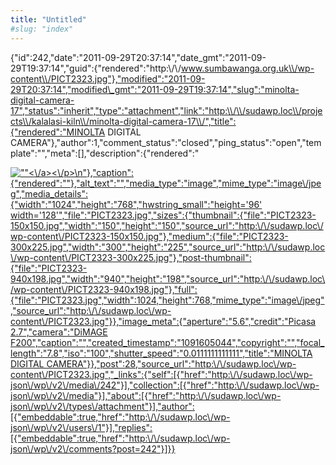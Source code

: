 ```yaml
---
title: "Untitled"
#slug: "index"
---
```


{"id":242,"date":"2011-09-29T20:37:14","date\_gmt":"2011-09-29T19:37:14","guid":{"rendered":"http:\\/\\/www.sumbawanga.org.uk\\/wp-content\\/PICT2323.jpg"},"modified":"2011-09-29T20:37:14","modified\_gmt":"2011-09-29T19:37:14","slug":"minolta-digital-camera-17","status":"inherit","type":"attachment","link":"http:\\/\\/sudawp.loc\\/projects\\/kalalasi-kiln\\/minolta-digital-camera-17\\/","title":{"rendered":"MINOLTA DIGITAL CAMERA"},"author":1,"comment\_status":"closed","ping\_status":"open","template":"","meta":\[\],"description":{"rendered":"

[![\"\"](\"http:\/\/sudawp.loc\/wp-content\/PICT2323-300x225.jpg\")<\\/a><\\/p>\\n"},"caption":{"rendered":""},"alt\_text":"","media\_type":"image","mime\_type":"image\\/jpeg","media\_details":{"width":"1024","height":"768","hwstring\_small":"height='96' width='128'","file":"PICT2323.jpg","sizes":{"thumbnail":{"file":"PICT2323-150x150.jpg","width":"150","height":"150","source\_url":"http:\\/\\/sudawp.loc\\/wp-content\\/PICT2323-150x150.jpg"},"medium":{"file":"PICT2323-300x225.jpg","width":"300","height":"225","source\_url":"http:\\/\\/sudawp.loc\\/wp-content\\/PICT2323-300x225.jpg"},"post-thumbnail":{"file":"PICT2323-940x198.jpg","width":"940","height":"198","source\_url":"http:\\/\\/sudawp.loc\\/wp-content\\/PICT2323-940x198.jpg"},"full":{"file":"PICT2323.jpg","width":1024,"height":768,"mime\_type":"image\\/jpeg","source\_url":"http:\\/\\/sudawp.loc\\/wp-content\\/PICT2323.jpg"}},"image\_meta":{"aperture":"5.6","credit":"Picasa 2.7","camera":"DiMAGE F200","caption":"","created\_timestamp":"1091605044","copyright":"","focal\_length":"7.8","iso":"100","shutter\_speed":"0.0111111111111","title":"MINOLTA DIGITAL CAMERA"}},"post":28,"source\_url":"http:\\/\\/sudawp.loc\\/wp-content\\/PICT2323.jpg","\_links":{"self":\[{"href":"http:\\/\\/sudawp.loc\\/wp-json\\/wp\\/v2\\/media\\/242"}\],"collection":\[{"href":"http:\\/\\/sudawp.loc\\/wp-json\\/wp\\/v2\\/media"}\],"about":\[{"href":"http:\\/\\/sudawp.loc\\/wp-json\\/wp\\/v2\\/types\\/attachment"}\],"author":\[{"embeddable":true,"href":"http:\\/\\/sudawp.loc\\/wp-json\\/wp\\/v2\\/users\\/1"}\],"replies":\[{"embeddable":true,"href":"http:\\/\\/sudawp.loc\\/wp-json\\/wp\\/v2\\/comments?post=242"}\]}}](http:\/\/sudawp.loc\/wp-content\/PICT2323.jpg)